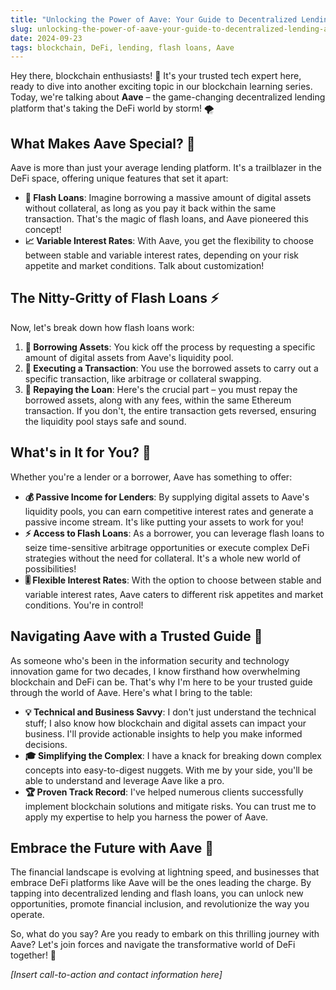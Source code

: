 ```yaml
---
title: "Unlocking the Power of Aave: Your Guide to Decentralized Lending and Flash Loans"
slug: unlocking-the-power-of-aave-your-guide-to-decentralized-lending-and-flash-loans 
date: 2024-09-23
tags: blockchain, DeFi, lending, flash loans, Aave
---
```


Hey there, blockchain enthusiasts! 👋 It's your trusted tech expert here, ready to dive into another exciting topic in our blockchain learning series. Today, we're talking about **Aave** – the game-changing decentralized lending platform that's taking the DeFi world by storm! 🌪️

## What Makes Aave Special? 🌟

Aave is more than just your average lending platform. It's a trailblazer in the DeFi space, offering unique features that set it apart:

- **🎯 Flash Loans**: Imagine borrowing a massive amount of digital assets without collateral, as long as you pay it back within the same transaction. That's the magic of flash loans, and Aave pioneered this concept!
- **📈 Variable Interest Rates**: With Aave, you get the flexibility to choose between stable and variable interest rates, depending on your risk appetite and market conditions. Talk about customization!

## The Nitty-Gritty of Flash Loans ⚡

Now, let's break down how flash loans work:

1. **🏦 Borrowing Assets**: You kick off the process by requesting a specific amount of digital assets from Aave's liquidity pool.
2. **💸 Executing a Transaction**: You use the borrowed assets to carry out a specific transaction, like arbitrage or collateral swapping.
3. **🔄 Repaying the Loan**: Here's the crucial part – you must repay the borrowed assets, along with any fees, within the same Ethereum transaction. If you don't, the entire transaction gets reversed, ensuring the liquidity pool stays safe and sound.

## What's in It for You? 🎁

Whether you're a lender or a borrower, Aave has something to offer:

- **💰 Passive Income for Lenders**: By supplying digital assets to Aave's liquidity pools, you can earn competitive interest rates and generate a passive income stream. It's like putting your assets to work for you!
- **⚡ Access to Flash Loans**: As a borrower, you can leverage flash loans to seize time-sensitive arbitrage opportunities or execute complex DeFi strategies without the need for collateral. It's a whole new world of possibilities!
- **🎚️ Flexible Interest Rates**: With the option to choose between stable and variable interest rates, Aave caters to different risk appetites and market conditions. You're in control!

## Navigating Aave with a Trusted Guide 🧭

As someone who's been in the information security and technology innovation game for two decades, I know firsthand how overwhelming blockchain and DeFi can be. That's why I'm here to be your trusted guide through the world of Aave. Here's what I bring to the table:

- **💡 Technical and Business Savvy**: I don't just understand the technical stuff; I also know how blockchain and digital assets can impact your business. I'll provide actionable insights to help you make informed decisions.
- **🎓 Simplifying the Complex**: I have a knack for breaking down complex concepts into easy-to-digest nuggets. With me by your side, you'll be able to understand and leverage Aave like a pro.
- **🏆 Proven Track Record**: I've helped numerous clients successfully implement blockchain solutions and mitigate risks. You can trust me to apply my expertise to help you harness the power of Aave.

## Embrace the Future with Aave 🚀

The financial landscape is evolving at lightning speed, and businesses that embrace DeFi platforms like Aave will be the ones leading the charge. By tapping into decentralized lending and flash loans, you can unlock new opportunities, promote financial inclusion, and revolutionize the way you operate.

So, what do you say? Are you ready to embark on this thrilling journey with Aave? Let's join forces and navigate the transformative world of DeFi together! 🌠

*[Insert call-to-action and contact information here]*